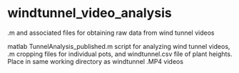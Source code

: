 # windtunnel_video_analysis
.m and associated files for obtaining raw data from wind tunnel videos

matlab TunnelAnalysis_published.m script for analyzing wind tunnel videos, .m cropping files for individual pots, and windtunnel.csv file of plant heights. Place in same working directory as windtunnel .MP4 videos
